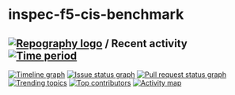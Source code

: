 # inspec-f5-cis-benchmark



## [![Repography logo](https://images.repography.com/logo.svg)](https://repography.com) / Recent activity [![Time period](https://images.repography.com/34945670/NacreousNet/inspec-f5-cis-benchmark/recent-activity/h8CDtKk8mhYw_NBRhTQDldUH_h8PMUUCcgkNR2rRrAo/SeuEVZl5j6kSfIwH6wuscFcvj61WekBhdIKgDB4gZR4_badge.svg)](https://repography.com)
[![Timeline graph](https://images.repography.com/34945670/NacreousNet/inspec-f5-cis-benchmark/recent-activity/h8CDtKk8mhYw_NBRhTQDldUH_h8PMUUCcgkNR2rRrAo/SeuEVZl5j6kSfIwH6wuscFcvj61WekBhdIKgDB4gZR4_timeline.svg)](https://github.com/NacreousNet/inspec-f5-cis-benchmark/commits)
[![Issue status graph](https://images.repography.com/34945670/NacreousNet/inspec-f5-cis-benchmark/recent-activity/h8CDtKk8mhYw_NBRhTQDldUH_h8PMUUCcgkNR2rRrAo/SeuEVZl5j6kSfIwH6wuscFcvj61WekBhdIKgDB4gZR4_issues.svg)](https://github.com/NacreousNet/inspec-f5-cis-benchmark/issues)
[![Pull request status graph](https://images.repography.com/34945670/NacreousNet/inspec-f5-cis-benchmark/recent-activity/h8CDtKk8mhYw_NBRhTQDldUH_h8PMUUCcgkNR2rRrAo/SeuEVZl5j6kSfIwH6wuscFcvj61WekBhdIKgDB4gZR4_prs.svg)](https://github.com/NacreousNet/inspec-f5-cis-benchmark/pulls)
[![Trending topics](https://images.repography.com/34945670/NacreousNet/inspec-f5-cis-benchmark/recent-activity/h8CDtKk8mhYw_NBRhTQDldUH_h8PMUUCcgkNR2rRrAo/SeuEVZl5j6kSfIwH6wuscFcvj61WekBhdIKgDB4gZR4_words.svg)](https://github.com/NacreousNet/inspec-f5-cis-benchmark/commits)
[![Top contributors](https://images.repography.com/34945670/NacreousNet/inspec-f5-cis-benchmark/recent-activity/h8CDtKk8mhYw_NBRhTQDldUH_h8PMUUCcgkNR2rRrAo/SeuEVZl5j6kSfIwH6wuscFcvj61WekBhdIKgDB4gZR4_users.svg)](https://github.com/NacreousNet/inspec-f5-cis-benchmark/graphs/contributors)
[![Activity map](https://images.repography.com/34945670/NacreousNet/inspec-f5-cis-benchmark/recent-activity/h8CDtKk8mhYw_NBRhTQDldUH_h8PMUUCcgkNR2rRrAo/SeuEVZl5j6kSfIwH6wuscFcvj61WekBhdIKgDB4gZR4_map.svg)](https://github.com/NacreousNet/inspec-f5-cis-benchmark/commits)

